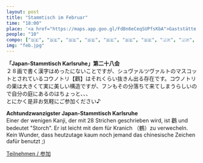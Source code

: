 ```yaml
---
layout: post
title: "Stammtisch im Februar"
time: "18:00"
place: '<a href="https://maps.app.goo.gl/FdBn6eCeqSUPfsKbA">Gaststätte Stövchen (?)</a>'
people: "10"
compo: ["🇩🇪", "🇩🇪", "🇩🇪", "🇩🇪", "🇩🇪", "🇩🇪", "🇩🇪", "🇯🇵", "🇯🇵", "🇯🇵"]
img: "feb.jpg"
---
```



**「Japan-Stammtisch Karlsruhe」第二十八会**  
２８画で書く漢字はめったにないことですが、シュヴァルツヴァルトのマスコットとされているコウノトリ【鸛】はそれくらい抜きん出る存在です。コウノトリの巣は大きくて実に美しい構造ですが、フンもその分落ちて来てしまうらしいので自分の庭にあるのはちょっと、、、  
とにかく是非お気軽にご参加ください♪


**Achtundzwanzigster Japan-Stammtisch Karlsruhe**  
Einer der wenigen Kanji, der mit 28 Strichen geschrieben wird, ist 鸛 und bedeutet "Storch". Er ist leicht mit dem für Kranich （鶴）zu verwecheln. Kein Wunder, dass heutzutage kaum noch jemand das chinesische Zeichen dafür benutzt ;)

[Teilnehmen / 参加](https://nuudel.digitalcourage.de/Bh8mLjtpipmHe1Hp)
